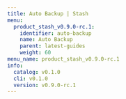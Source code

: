 ```yaml
---
title: Auto Backup | Stash
menu:
  product_stash_v0.9.0-rc.1:
    identifier: auto-backup
    name: Auto Backup
    parent: latest-guides
    weight: 60
menu_name: product_stash_v0.9.0-rc.1
info:
  catalog: v0.1.0
  cli: v0.1.0
  version: v0.9.0-rc.1
---
```


